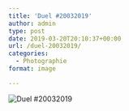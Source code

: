 ```yaml
---
title: 'Duel #20032019'
author: admin
type: post
date: 2019-03-20T20:10:37+00:00
url: /duel-20032019/
categories:
  - Photographie
format: image

---
```

![Duel #20032019](./img_0082.jpg)